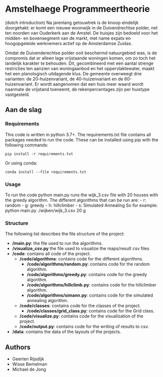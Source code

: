 # Amstelhaege Programmeertheorie
(dutch introduction)
Na jarenlang getouwtrek is de knoop eindelijk doorgehakt: er komt een nieuwe woonwijk in de Duivendrechtse polder, net ten noorden van Ouderkerk aan de Amstel. De huisjes zijn bedoeld voor het midden- en bovensegment van de markt, met name expats en hoogopgeleide werknemers actief op de Amsterdamse Zuidas.

Omdat de Duivenderechtse polder ooit beschermd natuurgebied was, is de compromis dat er alleen lage vrijstaande woningen komen, om zo toch het landelijk karakter te behouden. Dit, gecombineerd met een aantal strenge restricties ten aanzien van woningaanbod en het oppervlaktewater, maakt het een planologisch uitdagende klus. De gemeente overweegt drie varianten: de 20-huizenvariant, de 40-huizenvariant en de 60-huizenvariant. Er wordt aangenomen dat een huis meer waard wordt naarmate de vrijstand toeneemt, de rekenpercentages zijn per huistype vastgesteld.

## Aan de slag

### Requirements
This code is written in python 3.7+. The requirements.txt file contains all packages needed to run the code. These can be installed using pip with the following commands:

    pip install -r requirements.txt

Or using conda:

    conda install --file requirements.txt

### Usage
To run the code
    python main.py <path with filename> <amount of houses> <algorithm>
runs the wijk_3.csv file with 20 houses with the greedy algorithm.
The different algorithms that can be run are:
    - r: random
    - g: greedy
    - h: hillclimber
    - s: Simulated Annealing
So for example:
    python main.py ./wijken/wijk_3.csv 20 g

### Structure

The following list describes the file structure of the project:

- **/main.py**: the file used to run the algorithms.
- **/visualize_csv.py** the file used to visualize the maps/result csv files
- **/code**: contains all code of the project.
  - **/code/algorithms**: contains code for the different algorithms.
    - **/code/algorithms/random.py**: contains code for the random algorithm.
    - **/code/algorithms/greedy.py**: contains code for the greedy algorithm.
    - **/code/algorithms/hillclimb.py**: contains code for the hillclimber algorithm.
    - **/code/algorithms/simann.py**: contains code for the simulated annealing algorithm.
  - **/code/classes**: contains code for the classes of the project.
    - **/code/classes/grid_class.py**: contains code for the Grid class.
  - **/code/visualize.py**: contains code for the visualization of the project.
  - **/code/output.py**: contains code for the writing of results to csv.
- **/data**: contains the data of the layouts of the projects.

## Authors
* Geerten Rijsdijk
* Wisse Bemelman
* Michael de Jong
